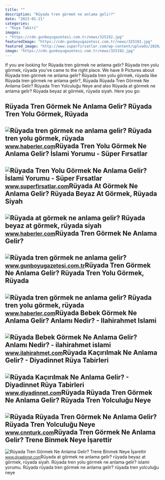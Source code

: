 ```yaml
---
title: ""
description: "Rüyada tren görmek ne anlama gelir?"
date: "2023-01-21"
categories:
- "Ruya Tabiri"
images:
- "https://cdn.gunboyugazetesi.com.tr/news/325192.jpg"
featuredImage: "https://cdn.gunboyugazetesi.com.tr/news/325192.jpg"
featured_image: "http://www.superfirsatlar.com/wp-content/uploads/2020/09/ruyada-tren-gormek-696x392.jpg"
image: "https://cdn.gunboyugazetesi.com.tr/news/325192.jpg"
---
```


If you are looking for Rüyada tren görmek ne anlama gelir? Rüyada tren yolu görmek, rüyada you've came to the right place. We have 9 Pictures about Rüyada tren görmek ne anlama gelir? Rüyada tren yolu görmek, rüyada like Rüyada tren görmek ne anlama gelir?, Rüyada Rüyada Tren Görmek Ne Anlama Gelir? Rüyada Tren Yolculuğu Neye and also Rüyada at görmek ne anlama gelir? Rüyada beyaz at görmek, rüyada siyah. Here you go:

Rüyada Tren Görmek Ne Anlama Gelir? Rüyada Tren Yolu Görmek, Rüyada
-------------------------------------------------------------------

 ![Rüyada tren görmek ne anlama gelir? Rüyada tren yolu görmek, rüyada](https://foto.haberler.com/haber/2020/09/28/ruyada-tren-gormek-ne-anlama-gelir-ruyada-tren-13632180_7159_m.jpg) <small>www.haberler.com</small>Rüyada Tren Yolu Görmek Ne Anlama Gelir? İslami Yorumu - Süper Fırsatlar
------------------------------------------------------------------------

 ![Rüyada Tren Yolu Görmek Ne Anlama Gelir? İslami Yorumu - Süper Fırsatlar](http://www.superfirsatlar.com/wp-content/uploads/2020/09/ruyada-tren-gormek-696x392.jpg) <small>www.superfirsatlar.com</small>Rüyada At Görmek Ne Anlama Gelir? Rüyada Beyaz At Görmek, Rüyada Siyah
----------------------------------------------------------------------

 ![Rüyada at görmek ne anlama gelir? Rüyada beyaz at görmek, rüyada siyah](https://foto.haberler.com/haber/2019/10/30/ruyada-at-gormek-ne-anlama-gelir-12566959_7097_m.jpg) <small>www.haberler.com</small>Rüyada Tren Görmek Ne Anlama Gelir?
-----------------------------------

 ![Rüyada tren görmek ne anlama gelir?](https://cdn.gunboyugazetesi.com.tr/news/325192.jpg) <small>www.gunboyugazetesi.com.tr</small>Rüyada Tren Görmek Ne Anlama Gelir? Rüyada Tren Yolu Görmek, Rüyada
-------------------------------------------------------------------

 ![Rüyada tren görmek ne anlama gelir? Rüyada tren yolu görmek, rüyada](https://i.hbrcdn.com/haber/2020/09/28/ruyada-tren-gormek-ne-anlama-gelir-ruyada-tren-13632180_8777_amp.jpg) <small>www.haberler.com</small>Rüyada Bebek Görmek Ne Anlama Gelir? Anlamı Nedir? - Ilahirahmet Islami
-----------------------------------------------------------------------

 ![Rüyada Bebek Görmek Ne Anlama Gelir? Anlamı Nedir? - ilahirahmet islami](https://www.ilahirahmet.com/wp-content/uploads/2015/11/Rüyada-Bebek-Görmek-Ne-Anlama-Gelir.jpg) <small>www.ilahirahmet.com</small>Rüyada Kaçırılmak Ne Anlama Gelir? - Diyadinnet Rüya Tabirleri
--------------------------------------------------------------

 ![Rüyada Kaçırılmak Ne Anlama Gelir? - Diyadinnet Rüya Tabirleri](https://www.diyadinnet.com/d/ruya/ruyada-kacirilmak-ne-anlama-gelir-4270.jpg) <small>www.diyadinnet.com</small>Rüyada Rüyada Tren Görmek Ne Anlama Gelir? Rüyada Tren Yolculuğu Neye
---------------------------------------------------------------------

 ![Rüyada Rüyada Tren Görmek Ne Anlama Gelir? Rüyada Tren Yolculuğu Neye](https://i.cnnturk.com/i/cnnturk/75/740x416/60ffe8e470380e0650c3ae91.jpg) <small>www.cnnturk.com</small>Rüyada Tren Görmek Ne Anlama Gelir? Trene Binmek Neye İşarettir
---------------------------------------------------------------

 ![Rüyada Tren Görmek Ne Anlama Gelir? Trene Binmek Neye İşarettir](https://www.diyadinnet.com/d/ruya/ruyada-tren-gormek-ne-anlama-gelir-trene-binmek-neye-isarettir-9542.jpg) <small>www.diyadinnet.com</small>Rüyada at görmek ne anlama gelir? rüyada beyaz at görmek, rüyada siyah. Rüyada tren yolu görmek ne anlama gelir? i̇slami yorumu. Rüyada rüyada tren görmek ne anlama gelir? rüyada tren yolculuğu neye
